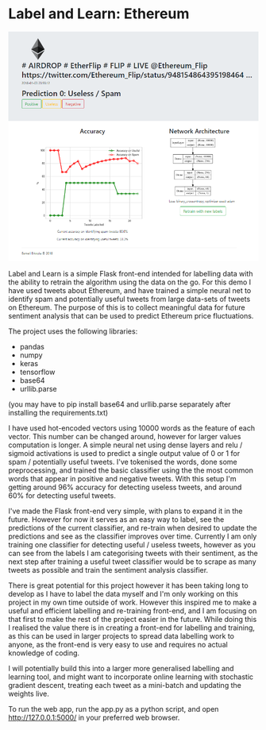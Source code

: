 # Label and Learn: Ethereum

![Screen-shot](screen-shot.png)

Label and Learn is a simple Flask front-end intended for labelling data with the ability to retrain the algorithm using the data on the go. For this demo I have used tweets
about Ethereum, and have trained a simple neural net to identify spam and potentially useful tweets from large data-sets of tweets on Ethereum. The purpose of this is to collect
meaningful data for future sentiment analysis that can be used to predict Ethereum price fluctuations.

The project uses the following libraries:
- pandas
- numpy
- keras
- tensorflow
- base64
- urllib.parse

(you may have to pip install base64 and urllib.parse separately after installing the requirements.txt)

I have used hot-encoded vectors using 10000 words as the feature of each vector. This number can be changed around, however for larger values computation is longer. 
A simple neural net using dense layers and relu / sigmoid activations is used to predict a single output value of 0 or 1 for spam / potentially useful tweets. 
I've tokenised the words, done some preprocessing, and trained the basic classifier using the the most common words that appear in positive and negative tweets.
With this setup I'm getting around 96% accuracy for detecting useless tweets, and around 60% for detecting useful tweets.

I've made the Flask front-end very simple, with plans to expand it in the future. However for now it serves as an easy way to label, see the predictions of the
current classifier, and re-train when desired to update the predictions and see as the classifier improves over time. Currently I am only training one classifier
for detecting useful / useless tweets, however as you can see from the labels I am categorising tweets with their sentiment, as the next step after training a 
useful tweet classifier would be to scrape as many tweets as possible and train the sentiment analysis classifier.

There is great potential for this project however it has been taking long to develop as I have to label the data myself and I'm only working on this project
in my own time outside of work. However this inspired me to make a useful and efficient labelling and re-training front-end, and I am focusing on that first to 
make the rest of the project easier in the future. While doing this I realised the value there is in creating a front-end for labelling and training, as this can
be used in larger projects to spread data labelling work to anyone, as the front-end is very easy to use and requires no actual knowledge of coding.

I will potentially build this into a larger more generalised labelling and learning tool, and might want to incorporate online learning with stochastic gradient descent,
treating each tweet as a mini-batch and updating the weights live.

To run the web app, run the app.py as a python script, and open http://127.0.0.1:5000/ in your preferred web browser.

